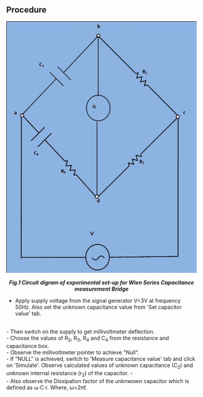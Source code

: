 ## Procedure

<div align="center">
<img src="images/procedure.jpg" />

***Fig.1 Circuit digram of experimental set-up for Wien Series Capacitance measurement Bridge***
</div>

- Apply supply voltage from the signal generator V=3V at frequency 50Hz. Also set the unknown capacitance value from 'Set capacitor value' tab.
 </br>
- Then switch on the supply to get millivoltmeter deflection.
 </br>
- Choose the values of  R<sub>2</sub>, R<sub>3</sub>, R<sub>4</sub> and C<sub>4</sub> from the resistance and capacitance box.
 </br>
- Observe the millivoltmeter pointer to achieve "Null".
 </br>
- If "NULL" is achieved, switch to 'Measure capacitance value' tab and click on 'Simulate'. Observe calculated values of unknown capacitance (C<sub>2</sub>) and unknown internal resistance (r<sub>2</sub>) of the capacitor.
-
 </br>
- Also observe the Dissipation factor of the unknwown capacitor which is defined as ω⋅C⋅r. Where, ω=2πf.